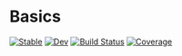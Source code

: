 # Basics

[![Stable](https://img.shields.io/badge/docs-stable-blue.svg)](https://agravier.github.io/Basics.jl/stable)
[![Dev](https://img.shields.io/badge/docs-dev-blue.svg)](https://agravier.github.io/Basics.jl/dev)
[![Build Status](https://github.com/agravier/Basics.jl/workflows/CI/badge.svg)](https://github.com/agravier/Basics.jl/actions)
[![Coverage](https://codecov.io/gh/agravier/Basics.jl/branch/master/graph/badge.svg)](https://codecov.io/gh/agravier/Basics.jl)
